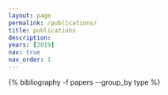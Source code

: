 ```yaml
---
layout: page
permalink: /publications/
title: publications
description: 
years: [2019]
nav: true
nav_order: 1
---
```


<!-- _pages/publications.md -->
<div class="publications">

<!-- {% for y in page.years %} -->
  <!-- <h2 class="year">{{y}}</h2> -->
  {% bibliography -f papers --group_by type %}
<!-- {% endfor %} -->

</div>
